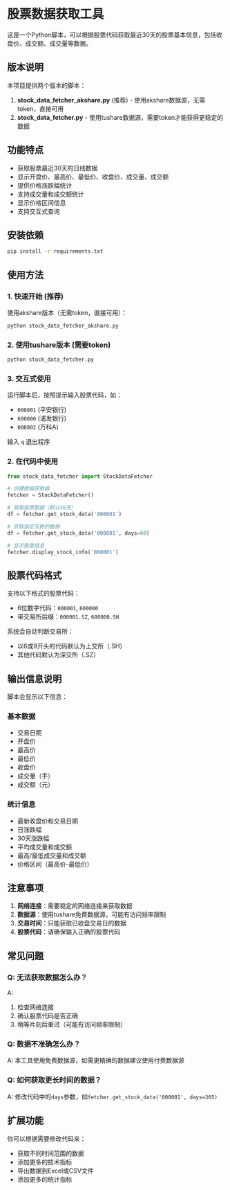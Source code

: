 # 股票数据获取工具

这是一个Python脚本，可以根据股票代码获取最近30天的股票基本信息，包括收盘价、成交额、成交量等数据。

## 版本说明

本项目提供两个版本的脚本：

1. **stock_data_fetcher_akshare.py** (推荐) - 使用akshare数据源，无需token，直接可用
2. **stock_data_fetcher.py** - 使用tushare数据源，需要token才能获得更稳定的数据

## 功能特点

- 获取股票最近30天的日线数据
- 显示开盘价、最高价、最低价、收盘价、成交量、成交额
- 提供价格涨跌幅统计
- 支持成交量和成交额统计
- 显示价格区间信息
- 支持交互式查询

## 安装依赖

```bash
pip install -r requirements.txt
```

## 使用方法

### 1. 快速开始 (推荐)

使用akshare版本（无需token，直接可用）：

```bash
python stock_data_fetcher_akshare.py
```

### 2. 使用tushare版本 (需要token)

```bash
python stock_data_fetcher.py
```

### 3. 交互式使用

运行脚本后，按照提示输入股票代码，如：
- `000001` (平安银行)
- `600000` (浦发银行)
- `000002` (万科A)

输入 `q` 退出程序

### 2. 在代码中使用

```python
from stock_data_fetcher import StockDataFetcher

# 创建数据获取器
fetcher = StockDataFetcher()

# 获取股票数据（默认30天）
df = fetcher.get_stock_data('000001')

# 获取指定天数的数据
df = fetcher.get_stock_data('000001', days=60)

# 显示股票信息
fetcher.display_stock_info('000001')
```

## 股票代码格式

支持以下格式的股票代码：
- 6位数字代码：`000001`, `600000`
- 带交易所后缀：`000001.SZ`, `600000.SH`

系统会自动判断交易所：
- 以6或9开头的代码默认为上交所（.SH）
- 其他代码默认为深交所（.SZ）

## 输出信息说明

脚本会显示以下信息：

### 基本数据
- 交易日期
- 开盘价
- 最高价
- 最低价
- 收盘价
- 成交量（手）
- 成交额（元）

### 统计信息
- 最新收盘价和交易日期
- 日涨跌幅
- 30天涨跌幅
- 平均成交量和成交额
- 最高/最低成交量和成交额
- 价格区间（最高价-最低价）

## 注意事项

1. **网络连接**：需要稳定的网络连接来获取数据
2. **数据源**：使用tushare免费数据源，可能有访问频率限制
3. **交易时间**：只能获取已收盘交易日的数据
4. **股票代码**：请确保输入正确的股票代码

## 常见问题

### Q: 无法获取数据怎么办？
A: 
1. 检查网络连接
2. 确认股票代码是否正确
3. 稍等片刻后重试（可能有访问频率限制）

### Q: 数据不准确怎么办？
A: 本工具使用免费数据源，如需更精确的数据建议使用付费数据源

### Q: 如何获取更长时间的数据？
A: 修改代码中的`days`参数，如`fetcher.get_stock_data('000001', days=365)`

## 扩展功能

你可以根据需要修改代码来：
- 获取不同时间范围的数据
- 添加更多的技术指标
- 导出数据到Excel或CSV文件
- 添加更多的统计指标